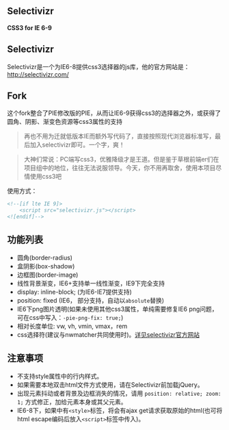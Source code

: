 Selectivizr
-----------

**CSS3 for IE 6-9**

## Selectivizr ##

Selectivizr是一个为IE6-8提供css3选择器的js库，他的官方网站是：http://selectivizr.com/

## Fork ##

这个fork整合了PIE修改版的PIE，从而让IE6-9获得css3的选择器之外，或获得了圆角、阴影、渐变色资源等css3属性的支持

> 再也不用为迁就低版本IE而额外写代码了，直接按照现代浏览器标准写，最后加入selectivizr即可。一个字，爽！

> 大神们常说：PC端写css3，优雅降级才是王道。但是鉴于草根前端er们在项目组中的地位，往往无法说服领导。今天，你不用再取舍，使用本项目尽情使用css3吧

使用方式：

```HTML
<!--[if lte IE 9]>
	<script src="selectivizr.js"></script>
<![endif]-->
```

## 功能列表
- 圆角(border-radius)
- 盒阴影(box-shadow)
- 边框图(border-image)
- 线性背景渐变，IE6+支持单一线性渐变，IE9下完全支持
- display: inline-block; (为IE6-IE7提供支持)
- position: fixed (IE6， 部分支持，自动以`absolute`替换)
- IE6下png图片透明(如果未使用其他css3属性，单纯需要修复IE6 png问题，可在css中写入：`-pie-png-fix: true;`)
- 相对长度单位: vw, vh, vmin, vmax，rem
- css选择符(建议与nwmatcher共同使用时)。[详见selectivizr官方网站](http://selectivizr.com/#how) 

## 注意事项

- 不支持style属性中的行内样式。
- 如果需要本地双击html文件方式使用，请在Selectivizr前加载jQuery。
- 出现元素抖动或者背景及边框消失的情况，请用 `position: relative; zoom: 1;` 方式修正，加给元素本身或其父元素。
- IE6-8下，如果中有`<style>`标签，将会有ajax get请求获取原始的html(也可将html escape编码后放入`<script>`标签中传入)。
